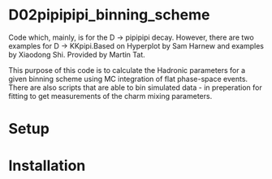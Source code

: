 # D02pipipipi_binning_scheme
Code which, mainly, is for the D -> pipipipi decay. However, there are two examples for D -> KKpipi.Based on Hyperplot by Sam Harnew and examples by Xiaodong Shi. Provided by Martin Tat.

This purpose of this code is to calculate the Hadronic parameters for a given binning scheme using MC integration of flat phase-space events. There are also scripts that are able to bin simulated data - in preperation for fitting to get measurements of the charm mixing parameters.

# Setup

# Installation
